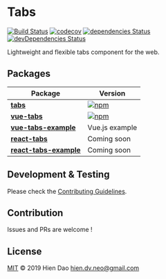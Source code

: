 # Tabs
[![Build Status](https://travis-ci.org/hiendv/tabs.svg?branch=master)](https://travis-ci.org/hiendv/tabs) [![codecov](https://codecov.io/gh/hiendv/tabs/branch/master/graph/badge.svg)](https://codecov.io/gh/hiendv/tabs) [![dependencies Status](https://david-dm.org/hiendv/tabs/status.svg)](https://david-dm.org/hiendv/tabs) [![devDependencies Status](https://david-dm.org/hiendv/tabs/dev-status.svg)](https://david-dm.org/hiendv/tabs?type=dev)

Lightweight and flexible tabs component for the web.

## Packages
| Package | Version |
|--------|-------|
| **[tabs](/packages/tabs)** | [![npm](https://img.shields.io/npm/v/@hiendv/tabs.svg)](https://www.npmjs.com/package/@hiendv/tabs) |
| **[vue-tabs](/packages/vue-tabs)** | [![npm](https://img.shields.io/npm/v/@hiendv/vue-tabs.svg)](https://www.npmjs.com/package/@hiendv/vue-tabs) |
| **[vue-tabs-example](/packages/vue-tabs-example)** | Vue.js example |
| **[react-tabs](#)** | Coming soon |
| **[react-tabs-example](#)** | Coming soon |

## Development & Testing
Please check the [Contributing Guidelines](https://github.com/hiendv/tabs/blob/master/CONTRIBUTING.md).

## Contribution
Issues and PRs are welcome !

## License
[MIT](./LICENSE) &copy; 2019 Hien Dao <hien.dv.neo@gmail.com>
